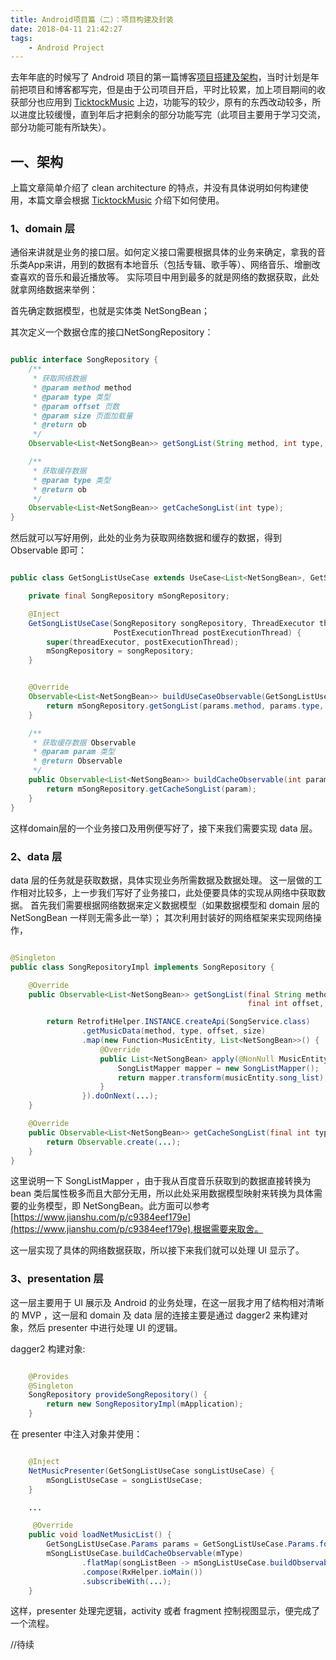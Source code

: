 ```yaml
---
title: Android项目篇（二）：项目构建及封装
date: 2018-04-11 21:42:27
tags: 
	- Android Project
---
```


去年年底的时候写了 Android 项目的第一篇博客[项目搭建及架构](https://www.jianshu.com/p/15ea0fecb61d)，当时计划是年前把项目和博客都写完，但是由于公司项目开启，平时比较累，加上项目期间的收获部分也应用到 [TicktockMusic](https://github.com/Lauzy/TicktockMusic) 上边，功能写的较少，原有的东西改动较多，所以进度比较缓慢，直到年后才把剩余的部分功能写完（此项目主要用于学习交流，部分功能可能有所缺失）。

## 一、架构

上篇文章简单介绍了 clean architecture 的特点，并没有具体说明如何构建使用，本篇文章会根据 [TicktockMusic](https://github.com/Lauzy/TicktockMusic) 介绍下如何使用。

### 1、domain 层

通俗来讲就是业务的接口层。如何定义接口需要根据具体的业务来确定，拿我的音乐类App来讲，用到的数据有本地音乐（包括专辑、歌手等）、网络音乐、增删改查喜欢的音乐和最近播放等。 实际项目中用到最多的就是网络的数据获取，此处就拿网络数据来举例：

首先确定数据模型，也就是实体类 NetSongBean；

其次定义一个数据仓库的接口NetSongRepository：

```java

public interface SongRepository {
    /**
     * 获取网络数据
     * @param method method
     * @param type 类型
     * @param offset 页数
     * @param size 页面加载量
     * @return ob
     */
    Observable<List<NetSongBean>> getSongList(String method, int type, int offset, int size);

    /**
     * 获取缓存数据
     * @param type 类型
     * @return ob
     */
    Observable<List<NetSongBean>> getCacheSongList(int type);
}

```
然后就可以写好用例，此处的业务为获取网络数据和缓存的数据，得到 Observable<NetSongBean> 即可：

```java

public class GetSongListUseCase extends UseCase<List<NetSongBean>, GetSongListUseCase.Params> {

    private final SongRepository mSongRepository;

    @Inject
    GetSongListUseCase(SongRepository songRepository, ThreadExecutor threadExecutor,
                       PostExecutionThread postExecutionThread) {
        super(threadExecutor, postExecutionThread);
        mSongRepository = songRepository;
    }


    @Override
    Observable<List<NetSongBean>> buildUseCaseObservable(GetSongListUseCase.Params params) {
        return mSongRepository.getSongList(params.method, params.type, params.offset, params.size);
    }

    /**
     * 获取缓存数据 Observable
     * @param param 类型
     * @return Observable
     */
    public Observable<List<NetSongBean>> buildCacheObservable(int param) {
        return mSongRepository.getCacheSongList(param);
    }
}

```

这样domain层的一个业务接口及用例便写好了，接下来我们需要实现 data 层。

### 2、data 层

data 层的任务就是获取数据，具体实现业务所需数据及数据处理。 这一层做的工作相对比较多，上一步我们写好了业务接口，此处便要具体的实现从网络中获取数据。
首先我们需要根据网络数据来定义数据模型（如果数据模型和 domain 层的 NetSongBean 一样则无需多此一举）；
其次利用封装好的网络框架来实现网络操作，

```java

@Singleton
public class SongRepositoryImpl implements SongRepository {

    @Override
    public Observable<List<NetSongBean>> getSongList(final String method, final int type,
                                                     final int offset, final int size) {

        return RetrofitHelper.INSTANCE.createApi(SongService.class)
                .getMusicData(method, type, offset, size)
				.map(new Function<MusicEntity, List<NetSongBean>>() {
                    @Override
                    public List<NetSongBean> apply(@NonNull MusicEntity musicEntity) throws Exception {
                        SongListMapper mapper = new SongListMapper();
                        return mapper.transform(musicEntity.song_list);
                    }
                }).doOnNext(...);
    }

    @Override
    public Observable<List<NetSongBean>> getCacheSongList(final int type) {
        return Observable.create(...);
    }
}

```

这里说明一下 SongListMapper ，由于我从百度音乐获取到的数据直接转换为 bean 类后属性极多而且大部分无用，所以此处采用数据模型映射来转换为具体需要的业务模型，即 NetSongBean。此方面可以参考 [https://www.jianshu.com/p/c9384eef179e](https://www.jianshu.com/p/c9384eef179e),根据需要来取舍。

这一层实现了具体的网络数据获取，所以接下来我们就可以处理 UI 显示了。

### 3、presentation 层

这一层主要用于 UI 展示及 Android 的业务处理，在这一层我才用了结构相对清晰的 MVP ，这一层和 domain 及 data 层的连接主要是通过 dagger2 来构建对象，然后 presenter 中进行处理 UI 的逻辑。

dagger2 构建对象:

```java

    @Provides
    @Singleton
    SongRepository provideSongRepository() {
        return new SongRepositoryImpl(mApplication);
    }

```

在 presenter 中注入对象并使用：

```java

    @Inject
    NetMusicPresenter(GetSongListUseCase songListUseCase) {
        mSongListUseCase = songListUseCase;
    }

    ...

     @Override
    public void loadNetMusicList() {
        GetSongListUseCase.Params params = GetSongListUseCase.Params.forSongList(METHOD, mType, 0, SIZE);
        mSongListUseCase.buildCacheObservable(mType)
                .flatMap(songListBeen -> mSongListUseCase.buildObservable(params))
                .compose(RxHelper.ioMain())
                .subscribeWith(...);
    }

```

这样，presenter 处理完逻辑，activity 或者 fragment 控制视图显示，便完成了一个流程。

//待续